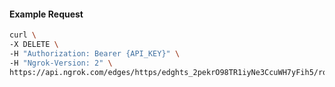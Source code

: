 <!-- Code generated for API Clients. DO NOT EDIT. -->

#### Example Request

```bash
curl \
-X DELETE \
-H "Authorization: Bearer {API_KEY}" \
-H "Ngrok-Version: 2" \
https://api.ngrok.com/edges/https/edghts_2pekrO98TR1iyNe3CcuWH7yFih5/routes/edghtsrt_2pekrQDVKmKx68sBdMIcKKwMwZt/saml
```
